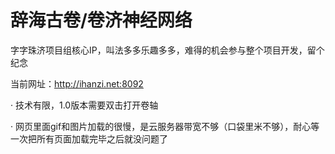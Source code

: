 # 辞海古卷/卷济神经网络

字字珠济项目组核心IP，叫法多多乐趣多多，难得的机会参与整个项目开发，留个纪念

当前网址：http://ihanzi.net:8092

· 技术有限，1.0版本需要双击打开卷轴

· 网页里面gif和图片加载的很慢，是云服务器带宽不够（口袋里米不够），耐心等一次把所有页面加载完毕之后就没问题了
